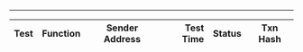 -------------------------------------
| Test   | Function |     Sender Address    | Test Time | Status | Txn Hash |
|-----|:-------:|:-------:| ------:|------:|:------:|
